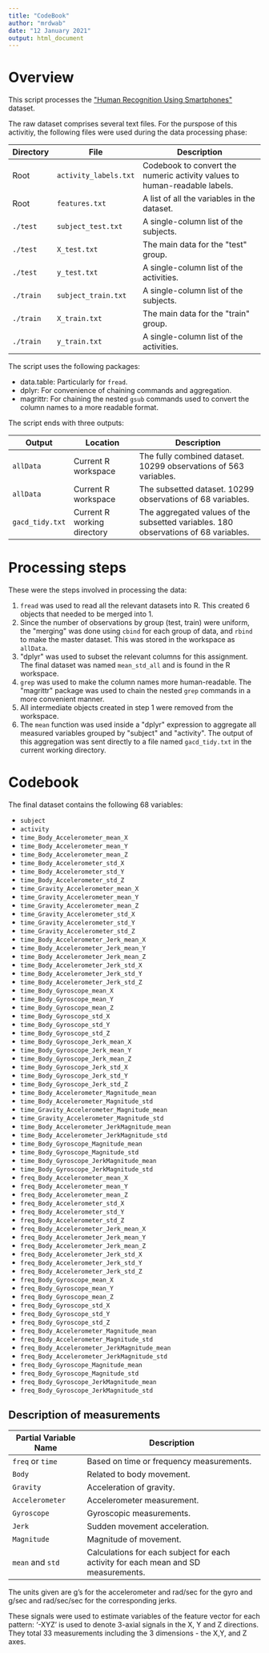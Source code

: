 ```yaml
---
title: "CodeBook"
author: "mrdwab"
date: "12 January 2021"
output: html_document
---
```


# Overview

This script processes the ["Human Recognition Using Smartphones"](http://archive.ics.uci.edu/ml/datasets/Human+Activity+Recognition+Using+Smartphones) dataset.

The raw dataset comprises several text files. For the purspose of this activitiy, the following files were used during the data processing phase:

Directory | File | Description
-----------|--------|---------
Root|`activity_labels.txt`|Codebook to convert the numeric activity values to human-readable labels.
Root|`features.txt`|A list of all the variables in the dataset.
`./test`|`subject_test.txt`|A single-column list of the subjects.
`./test`|`X_test.txt`|The main data for the "test" group.
`./test`|`y_test.txt`|A single-column list of the activities.
`./train`|`subject_train.txt`|A single-column list of the subjects.
`./train`|`X_train.txt`|The main data for the "train" group.
`./train`|`y_train.txt`|A single-column list of the activities.

The script uses the following packages:

* data.table: Particularly for `fread`.
* dplyr: For convenience of chaining commands and aggregation.
* magrittr: For chaining the nested `gsub` commands used to convert the column names to a more readable format.

The script ends with three outputs:

Output | Location | Description
-----|----------|----------
`allData`|Current R workspace|The fully combined dataset. 10299 observations of 563 variables.
`allData`|Current R workspace|The subsetted dataset. 10299 observations of 68 variables.
`gacd_tidy.txt`|Current R working directory|The aggregated values of the subsetted variables. 180 observations of 68 variables.

# Processing steps

These were the steps involved in processing the data:

1. `fread` was used to read all the relevant datasets into R. This created 6 objects that needed to be merged into 1.
2. Since the number of observations by group (test, train) were uniform, the "merging" was done using `cbind` for each group of data, and `rbind` to make the master dataset. This was stored in the workspace as `allData`.
3. "dplyr" was used to subset the relevant columns for this assignment. The final dataset was named `mean_std_all` and is found in the R workspace.
4. `grep` was used to make the column names more human-readable. The "magrittr" package was used to chain the nested `grep` commands in a more convenient manner.
5. All intermediate objects created in step 1 were removed from the workspace.
6. The `mean` function was used inside a "dplyr" expression to aggregate all measured variables grouped by "subject" and "activity". The output of this aggregation was sent directly to a file named `gacd_tidy.txt` in the current working directory.

# Codebook

The final dataset contains the following 68 variables:

* `subject`
* `activity`
* `time_Body_Accelerometer_mean_X`
* `time_Body_Accelerometer_mean_Y`
* `time_Body_Accelerometer_mean_Z`
* `time_Body_Accelerometer_std_X`
* `time_Body_Accelerometer_std_Y`
* `time_Body_Accelerometer_std_Z`
* `time_Gravity_Accelerometer_mean_X`
* `time_Gravity_Accelerometer_mean_Y`
* `time_Gravity_Accelerometer_mean_Z`
* `time_Gravity_Accelerometer_std_X`
* `time_Gravity_Accelerometer_std_Y`
* `time_Gravity_Accelerometer_std_Z`
* `time_Body_Accelerometer_Jerk_mean_X`
* `time_Body_Accelerometer_Jerk_mean_Y`
* `time_Body_Accelerometer_Jerk_mean_Z`
* `time_Body_Accelerometer_Jerk_std_X`
* `time_Body_Accelerometer_Jerk_std_Y`
* `time_Body_Accelerometer_Jerk_std_Z`
* `time_Body_Gyroscope_mean_X`
* `time_Body_Gyroscope_mean_Y`
* `time_Body_Gyroscope_mean_Z`
* `time_Body_Gyroscope_std_X`
* `time_Body_Gyroscope_std_Y`
* `time_Body_Gyroscope_std_Z`
* `time_Body_Gyroscope_Jerk_mean_X`
* `time_Body_Gyroscope_Jerk_mean_Y`
* `time_Body_Gyroscope_Jerk_mean_Z`
* `time_Body_Gyroscope_Jerk_std_X`
* `time_Body_Gyroscope_Jerk_std_Y`
* `time_Body_Gyroscope_Jerk_std_Z`
* `time_Body_Accelerometer_Magnitude_mean`
* `time_Body_Accelerometer_Magnitude_std`
* `time_Gravity_Accelerometer_Magnitude_mean`
* `time_Gravity_Accelerometer_Magnitude_std`
* `time_Body_Accelerometer_JerkMagnitude_mean`
* `time_Body_Accelerometer_JerkMagnitude_std`
* `time_Body_Gyroscope_Magnitude_mean`
* `time_Body_Gyroscope_Magnitude_std`
* `time_Body_Gyroscope_JerkMagnitude_mean`
* `time_Body_Gyroscope_JerkMagnitude_std`
* `freq_Body_Accelerometer_mean_X`
* `freq_Body_Accelerometer_mean_Y`
* `freq_Body_Accelerometer_mean_Z`
* `freq_Body_Accelerometer_std_X`
* `freq_Body_Accelerometer_std_Y`
* `freq_Body_Accelerometer_std_Z`
* `freq_Body_Accelerometer_Jerk_mean_X`
* `freq_Body_Accelerometer_Jerk_mean_Y`
* `freq_Body_Accelerometer_Jerk_mean_Z`
* `freq_Body_Accelerometer_Jerk_std_X`
* `freq_Body_Accelerometer_Jerk_std_Y`
* `freq_Body_Accelerometer_Jerk_std_Z`
* `freq_Body_Gyroscope_mean_X`
* `freq_Body_Gyroscope_mean_Y`
* `freq_Body_Gyroscope_mean_Z`
* `freq_Body_Gyroscope_std_X`
* `freq_Body_Gyroscope_std_Y`
* `freq_Body_Gyroscope_std_Z`
* `freq_Body_Accelerometer_Magnitude_mean`
* `freq_Body_Accelerometer_Magnitude_std`
* `freq_Body_Accelerometer_JerkMagnitude_mean`
* `freq_Body_Accelerometer_JerkMagnitude_std`
* `freq_Body_Gyroscope_Magnitude_mean`
* `freq_Body_Gyroscope_Magnitude_std`
* `freq_Body_Gyroscope_JerkMagnitude_mean`
* `freq_Body_Gyroscope_JerkMagnitude_std`

## Description of measurements

Partial Variable Name | Description
----------|---------
`freq` or `time`|Based on time or frequency measurements.
`Body`|Related to body movement.
`Gravity`|Acceleration of gravity.
`Accelerometer`|Accelerometer measurement.
`Gyroscope`|Gyroscopic measurements.
`Jerk`|Sudden movement acceleration.
`Magnitude`|Magnitude of movement.
`mean` and `std`|Calculations for each subject for each activity for each mean and SD measurements.

The units given are g’s for the accelerometer and rad/sec for the gyro and g/sec and rad/sec/sec for the corresponding jerks.

These signals were used to estimate variables of the feature vector for each pattern:
‘-XYZ’ is used to denote 3-axial signals in the X, Y and Z directions. They total 33 measurements including the 3 dimensions - the X,Y, and Z axes.
